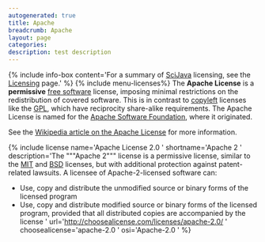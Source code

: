 ```yaml
---
autogenerated: true
title: Apache
breadcrumb: Apache
layout: page
categories: 
description: test description
---
```


{% include info-box content='For a summary of [SciJava](SciJava "wikilink") licensing, see the [Licensing](Licensing "wikilink") page.' %} {% include menu-licenses%}
The **Apache License** is a **permissive** [free software](Open_Source "wikilink") license, imposing minimal restrictions on the redistribution of covered software. This is in contrast to [copyleft](wikipedia_Copyleft "wikilink") licenses like the [GPL](GPL "wikilink"), which have reciprocity share-alike requirements. The Apache License is named for the [Apache Software Foundation](wikipedia_Apache_Software_Foundation "wikilink"), where it originated.

See the [Wikipedia article on the Apache License](wikipedia_Apache_License "wikilink") for more information.

{% include license name='Apache License 2.0 ' shortname='Apache 2 ' description='The """Apache 2""" license is a permissive license, similar to the [MIT](MIT "wikilink") and [BSD](BSD "wikilink") licenses, but with additional protection against patent-related lawsuits. A licensee of Apache-2-licensed software can:

  - Use, copy and distribute the unmodified source or binary forms of the licensed program
  - Use, copy and distribute modified source or binary forms of the licensed program, provided that all distributed copies are accompanied by the license ' url='http://choosealicense.com/licenses/apache-2.0/ ' choosealicense='apache-2.0 ' osi='Apache-2.0 ' %}
